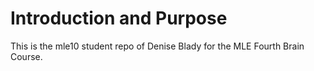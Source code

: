 # Introduction and Purpose
This is the mle10 student repo of Denise Blady for the MLE Fourth Brain Course.

